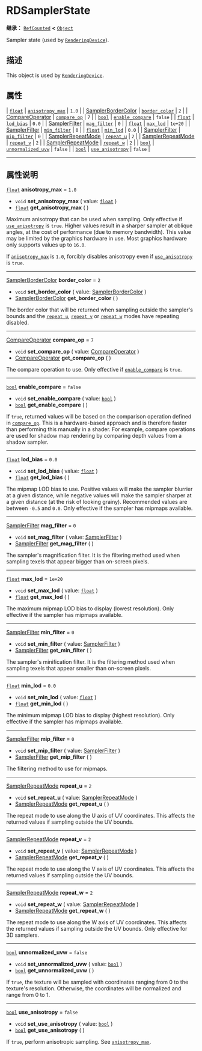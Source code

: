 <!-- ⚠ 请勿编辑本文件 ⚠ -->
<!-- 本文档使用脚本从 WeDot 引擎源码仓库生成。 -->
<!-- 生成脚本：https://github.com/WeDot-Engine/WeDot/tree/4.3/doc/tools/make_md.py； -->
<!-- 原文件：https://github.com/WeDot-Engine/WeDot/tree/4.3/doc/classes/RDSamplerState.xml。 -->

<div id="_class_rdsamplerstate"></div>

# RDSamplerState

**继承：** [`RefCounted`](class_refcounted.md) **<** [`Object`](class_object.md)

Sampler state (used by [`RenderingDevice`](class_renderingdevice.md)).

## 描述

This object is used by [`RenderingDevice`](class_renderingdevice.md).

## 属性

| [`float`](class_float.md)                                      | [`anisotropy_max`](#class_rdsamplerstate_property_anisotropy_max)     | ``1.0``   |
| [SamplerBorderColor](#enum_renderingdevice_samplerbordercolor) | [`border_color`](#class_rdsamplerstate_property_border_color)         | ``2``     |
| [CompareOperator](#enum_renderingdevice_compareoperator)       | [`compare_op`](#class_rdsamplerstate_property_compare_op)             | ``7``     |
| [`bool`](class_bool.md)                                        | [`enable_compare`](#class_rdsamplerstate_property_enable_compare)     | ``false`` |
| [`float`](class_float.md)                                      | [`lod_bias`](#class_rdsamplerstate_property_lod_bias)                 | ``0.0``   |
| [SamplerFilter](#enum_renderingdevice_samplerfilter)           | [`mag_filter`](#class_rdsamplerstate_property_mag_filter)             | ``0``     |
| [`float`](class_float.md)                                      | [`max_lod`](#class_rdsamplerstate_property_max_lod)                   | ``1e+20`` |
| [SamplerFilter](#enum_renderingdevice_samplerfilter)           | [`min_filter`](#class_rdsamplerstate_property_min_filter)             | ``0``     |
| [`float`](class_float.md)                                      | [`min_lod`](#class_rdsamplerstate_property_min_lod)                   | ``0.0``   |
| [SamplerFilter](#enum_renderingdevice_samplerfilter)           | [`mip_filter`](#class_rdsamplerstate_property_mip_filter)             | ``0``     |
| [SamplerRepeatMode](#enum_renderingdevice_samplerrepeatmode)   | [`repeat_u`](#class_rdsamplerstate_property_repeat_u)                 | ``2``     |
| [SamplerRepeatMode](#enum_renderingdevice_samplerrepeatmode)   | [`repeat_v`](#class_rdsamplerstate_property_repeat_v)                 | ``2``     |
| [SamplerRepeatMode](#enum_renderingdevice_samplerrepeatmode)   | [`repeat_w`](#class_rdsamplerstate_property_repeat_w)                 | ``2``     |
| [`bool`](class_bool.md)                                        | [`unnormalized_uvw`](#class_rdsamplerstate_property_unnormalized_uvw) | ``false`` |
| [`bool`](class_bool.md)                                        | [`use_anisotropy`](#class_rdsamplerstate_property_use_anisotropy)     | ``false`` |

<!-- rst-class:: classref-section-separator -->

---

## 属性说明

<div id="_class_rdsamplerstate_property_anisotropy_max"></div>

[`float`](class_float.md) **anisotropy_max** = ``1.0`` <div id="class_rdsamplerstate_property_anisotropy_max"></div>

- `void` **set_anisotropy_max** ( value: [`float`](class_float.md) )
- [`float`](class_float.md) **get_anisotropy_max** ( )

Maximum anisotropy that can be used when sampling. Only effective if [`use_anisotropy`](#class_rdsamplerstate_property_use_anisotropy) is `true`. Higher values result in a sharper sampler at oblique angles, at the cost of performance (due to memory bandwidth). This value may be limited by the graphics hardware in use. Most graphics hardware only supports values up to `16.0`.

If [`anisotropy_max`](#class_rdsamplerstate_property_anisotropy_max) is `1.0`, forcibly disables anisotropy even if [`use_anisotropy`](#class_rdsamplerstate_property_use_anisotropy) is `true`.

<!-- rst-class:: classref-item-separator -->

---

<div id="_class_rdsamplerstate_property_border_color"></div>

[SamplerBorderColor](#enum_renderingdevice_samplerbordercolor) **border_color** = ``2`` <div id="class_rdsamplerstate_property_border_color"></div>

- `void` **set_border_color** ( value: [SamplerBorderColor](#enum_renderingdevice_samplerbordercolor) )
- [SamplerBorderColor](#enum_renderingdevice_samplerbordercolor) **get_border_color** ( )

The border color that will be returned when sampling outside the sampler's bounds and the [`repeat_u`](#class_rdsamplerstate_property_repeat_u), [`repeat_v`](#class_rdsamplerstate_property_repeat_v) or [`repeat_w`](#class_rdsamplerstate_property_repeat_w) modes have repeating disabled.

<!-- rst-class:: classref-item-separator -->

---

<div id="_class_rdsamplerstate_property_compare_op"></div>

[CompareOperator](#enum_renderingdevice_compareoperator) **compare_op** = ``7`` <div id="class_rdsamplerstate_property_compare_op"></div>

- `void` **set_compare_op** ( value: [CompareOperator](#enum_renderingdevice_compareoperator) )
- [CompareOperator](#enum_renderingdevice_compareoperator) **get_compare_op** ( )

The compare operation to use. Only effective if [`enable_compare`](#class_rdsamplerstate_property_enable_compare) is `true`.

<!-- rst-class:: classref-item-separator -->

---

<div id="_class_rdsamplerstate_property_enable_compare"></div>

[`bool`](class_bool.md) **enable_compare** = ``false`` <div id="class_rdsamplerstate_property_enable_compare"></div>

- `void` **set_enable_compare** ( value: [`bool`](class_bool.md) )
- [`bool`](class_bool.md) **get_enable_compare** ( )

If `true`, returned values will be based on the comparison operation defined in [`compare_op`](#class_rdsamplerstate_property_compare_op). This is a hardware-based approach and is therefore faster than performing this manually in a shader. For example, compare operations are used for shadow map rendering by comparing depth values from a shadow sampler.

<!-- rst-class:: classref-item-separator -->

---

<div id="_class_rdsamplerstate_property_lod_bias"></div>

[`float`](class_float.md) **lod_bias** = ``0.0`` <div id="class_rdsamplerstate_property_lod_bias"></div>

- `void` **set_lod_bias** ( value: [`float`](class_float.md) )
- [`float`](class_float.md) **get_lod_bias** ( )

The mipmap LOD bias to use. Positive values will make the sampler blurrier at a given distance, while negative values will make the sampler sharper at a given distance (at the risk of looking grainy). Recommended values are between `-0.5` and `0.0`. Only effective if the sampler has mipmaps available.

<!-- rst-class:: classref-item-separator -->

---

<div id="_class_rdsamplerstate_property_mag_filter"></div>

[SamplerFilter](#enum_renderingdevice_samplerfilter) **mag_filter** = ``0`` <div id="class_rdsamplerstate_property_mag_filter"></div>

- `void` **set_mag_filter** ( value: [SamplerFilter](#enum_renderingdevice_samplerfilter) )
- [SamplerFilter](#enum_renderingdevice_samplerfilter) **get_mag_filter** ( )

The sampler's magnification filter. It is the filtering method used when sampling texels that appear bigger than on-screen pixels.

<!-- rst-class:: classref-item-separator -->

---

<div id="_class_rdsamplerstate_property_max_lod"></div>

[`float`](class_float.md) **max_lod** = ``1e+20`` <div id="class_rdsamplerstate_property_max_lod"></div>

- `void` **set_max_lod** ( value: [`float`](class_float.md) )
- [`float`](class_float.md) **get_max_lod** ( )

The maximum mipmap LOD bias to display (lowest resolution). Only effective if the sampler has mipmaps available.

<!-- rst-class:: classref-item-separator -->

---

<div id="_class_rdsamplerstate_property_min_filter"></div>

[SamplerFilter](#enum_renderingdevice_samplerfilter) **min_filter** = ``0`` <div id="class_rdsamplerstate_property_min_filter"></div>

- `void` **set_min_filter** ( value: [SamplerFilter](#enum_renderingdevice_samplerfilter) )
- [SamplerFilter](#enum_renderingdevice_samplerfilter) **get_min_filter** ( )

The sampler's minification filter. It is the filtering method used when sampling texels that appear smaller than on-screen pixels.

<!-- rst-class:: classref-item-separator -->

---

<div id="_class_rdsamplerstate_property_min_lod"></div>

[`float`](class_float.md) **min_lod** = ``0.0`` <div id="class_rdsamplerstate_property_min_lod"></div>

- `void` **set_min_lod** ( value: [`float`](class_float.md) )
- [`float`](class_float.md) **get_min_lod** ( )

The minimum mipmap LOD bias to display (highest resolution). Only effective if the sampler has mipmaps available.

<!-- rst-class:: classref-item-separator -->

---

<div id="_class_rdsamplerstate_property_mip_filter"></div>

[SamplerFilter](#enum_renderingdevice_samplerfilter) **mip_filter** = ``0`` <div id="class_rdsamplerstate_property_mip_filter"></div>

- `void` **set_mip_filter** ( value: [SamplerFilter](#enum_renderingdevice_samplerfilter) )
- [SamplerFilter](#enum_renderingdevice_samplerfilter) **get_mip_filter** ( )

The filtering method to use for mipmaps.

<!-- rst-class:: classref-item-separator -->

---

<div id="_class_rdsamplerstate_property_repeat_u"></div>

[SamplerRepeatMode](#enum_renderingdevice_samplerrepeatmode) **repeat_u** = ``2`` <div id="class_rdsamplerstate_property_repeat_u"></div>

- `void` **set_repeat_u** ( value: [SamplerRepeatMode](#enum_renderingdevice_samplerrepeatmode) )
- [SamplerRepeatMode](#enum_renderingdevice_samplerrepeatmode) **get_repeat_u** ( )

The repeat mode to use along the U axis of UV coordinates. This affects the returned values if sampling outside the UV bounds.

<!-- rst-class:: classref-item-separator -->

---

<div id="_class_rdsamplerstate_property_repeat_v"></div>

[SamplerRepeatMode](#enum_renderingdevice_samplerrepeatmode) **repeat_v** = ``2`` <div id="class_rdsamplerstate_property_repeat_v"></div>

- `void` **set_repeat_v** ( value: [SamplerRepeatMode](#enum_renderingdevice_samplerrepeatmode) )
- [SamplerRepeatMode](#enum_renderingdevice_samplerrepeatmode) **get_repeat_v** ( )

The repeat mode to use along the V axis of UV coordinates. This affects the returned values if sampling outside the UV bounds.

<!-- rst-class:: classref-item-separator -->

---

<div id="_class_rdsamplerstate_property_repeat_w"></div>

[SamplerRepeatMode](#enum_renderingdevice_samplerrepeatmode) **repeat_w** = ``2`` <div id="class_rdsamplerstate_property_repeat_w"></div>

- `void` **set_repeat_w** ( value: [SamplerRepeatMode](#enum_renderingdevice_samplerrepeatmode) )
- [SamplerRepeatMode](#enum_renderingdevice_samplerrepeatmode) **get_repeat_w** ( )

The repeat mode to use along the W axis of UV coordinates. This affects the returned values if sampling outside the UV bounds. Only effective for 3D samplers.

<!-- rst-class:: classref-item-separator -->

---

<div id="_class_rdsamplerstate_property_unnormalized_uvw"></div>

[`bool`](class_bool.md) **unnormalized_uvw** = ``false`` <div id="class_rdsamplerstate_property_unnormalized_uvw"></div>

- `void` **set_unnormalized_uvw** ( value: [`bool`](class_bool.md) )
- [`bool`](class_bool.md) **get_unnormalized_uvw** ( )

If `true`, the texture will be sampled with coordinates ranging from 0 to the texture's resolution. Otherwise, the coordinates will be normalized and range from 0 to 1.

<!-- rst-class:: classref-item-separator -->

---

<div id="_class_rdsamplerstate_property_use_anisotropy"></div>

[`bool`](class_bool.md) **use_anisotropy** = ``false`` <div id="class_rdsamplerstate_property_use_anisotropy"></div>

- `void` **set_use_anisotropy** ( value: [`bool`](class_bool.md) )
- [`bool`](class_bool.md) **get_use_anisotropy** ( )

If `true`, perform anisotropic sampling. See [`anisotropy_max`](#class_rdsamplerstate_property_anisotropy_max).

[^virtual]: 本方法通常需要用户覆盖才能生效。
[^const]: 本方法无副作用，不会修改该实例的任何成员变量。
[^vararg]: 本方法除了能接受在此处描述的参数外，还能够继续接受任意数量的参数。
[^constructor]: 本方法用于构造某个类型。
[^static]: 调用本方法无需实例，可直接使用类名进行调用。
[^operator]: 本方法描述的是使用本类型作为左操作数的有效运算符。
[^bitfield]: 这个值是由下列位标志构成位掩码的整数。
[^void]: 无返回值。
